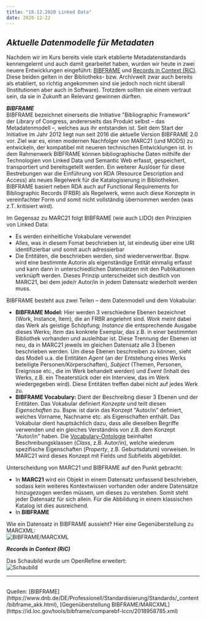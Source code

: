 ```yaml
---
title: "18.12.2020 Linked Data"
date: 2020-12-22
---
```


## *Aktuelle Datenmodelle für Metadaten*

Nachdem wir im Kurs bereits viele stark etablierte Metadatenstandards kennengelernt und auch damit gearbeitet haben, wurden wir heute in zwei neuere Entwicklungen eingeführt: [BIBFRAME](https://de.wikipedia.org/wiki/BIBFRAME) und [Records in Context (RiC)](https://de.wikipedia.org/wiki/Records_in_Contexts). Diese beiden gelten in der Bibliotheks- bzw. Archivwelt zwar auch bereits als etabliert, so richtig angekommen sind sie jedoch noch nicht überall (Institutionen aber auch in Software). Trotzdem sollten sie einem vertraut sein, da sie in Zukunft an Relevanz gewinnen dürften.

***BIBFRAME***   
BIBFRAME bezeichnet einerseits die Initiative "Bibliographic Framework" der Library of Congress, andererseits das Produkt selbst – das Metadatenmodell –, welches aus ihr entstanden ist. Seit dem Start der Initiative im Jahr 2012 liegt nun seit 2016 die aktuelle Version BIBFRAME 2.0 vor. Ziel war es, einen modernen Nachfolger von MARC21 (und MODS) zu entwickeln, der kompatibel mit neueren technischen Entwicklungen ist. In dem Rahmenwerk BIBFRAME können bibliographische Daten mithilfe der Technologien von Linked Data und Semantic Web erfasst, gespeichert, transportiert und bereitsgetellt werden. Ein weiterer Auslöser für diese Bestrebungen war die Einführung von RDA (Resource Description and Access) als neues Regelwerk für die Katalogisierung in Bibliotheken. BIBFRAME basiert neben RDA auch auf Functional Requirements for Bibliographic Records (FRBR) als Regelwerk, wenn auch diese Konzepte in vereinfachter Form und somit nicht vollständig übernommen werden (was z.T. kritisiert wird). 

Im Gegensaz zu MARC21 folgt BIBFRAME (wie auch LIDO) den Prinzipien von Linked Data:   
* Es werden einheitliche Vokabulare verwendet 
* Alles, was in diesem Fomat beschrieben ist, ist eindeutig über eine URI identifizierbar und somit auch adressierbar
* Die Entitäten, die beschrieben werden, sind wiederverwertbar. Bspw. wird eine bestimmte Autorin als eigenständige Entität einmalig erfasst und kann dann in unterschiedlichen Datensätzen mit den Publikationen verknüpft werden. Dieses Prinzip unterscheidet sich deutlich von MARC21, bei dem jede/r Autor/in in jedem Datensatz wiederholt werden muss.

BIBFRAME besteht aus zwei Teilen – dem Datenmodell und dem Vokabular:   
* **BIBFRAME Model:** Hier werden 3 verschiedene Ebenen bezeichnet (Work, Instance, Item), die an FRBR angelehnt sind. *Work* meint dabei das Werk als geistige Schöpfung; *Instance* die entsprechende Ausgabe dieses Werks; *Item* das konkrete Exemplar, das z.B. in einer bestimmten Bibliothek vorhanden und ausleihbar ist. Diese Trennung der Ebenen ist neu, da in MARC21 jeweils im gleichen Datensatz alle 3 Ebenen beschrieben werden. Um diese Ebenen beschreiben zu können, sieht das Modell u.a. die Entitäten *Agent* (an der Entstehung eines Werks beteiligte Personen/Körperschaften), *Subject* (Themen, Personen, Ereignisse etc., die im Werk behandelt werden) und *Event* (Inhalt des Werks, z.B. ein Theaterstück oder ein Interview, das im Werk wiedergegeben wird). Diese Entitäten treffen dabei nicht auf jedes Werk zu.
* **BIBFRAME Vocabulary:** Dient der Beschreibng dieser 3 Ebenen und der Entitäten. Das Vokabular definiert *Konzepte* und teilt diesen *Eigenschaften* zu. Bspw. ist darin das Konzept "Autor/in" definiert, welches Vorname, Nachname etc. als Eigenschaften enthält. Das Vokabular dient hauptsächlich dazu, dass alle dieselben Begriffe verwenden und ein gleiches Verständnis von z.B. dem Konzept "Autor/in" haben. Die [Vocabulary-Ontologie](https://id.loc.gov/ontologies/bibframe.html) beinhaltet Beschreibungsklassen (*Class*, z.B. Autor/in), welche wiederum spezifische Eigenschaften (*Property*, z.B. Geburtsdatum) vorweisen. In MARC21 wird dieses Konzept mit Fields und Subfields abgebildet. 

Unterscheidung von MARC21 und BIBFRAME auf den Punkt gebracht:   
* In **MARC21** wird ein Objekt in einem Datensatz umfassend beschrieben, sodass kein weiteres Kontextwissen vorhanden oder andere Datensätze hinzugezogen werden müssen, um dieses zu verstehen. Somit steht jeder Datensatz für sich allein. Für die Abbildung in einem klassischen Katalog ist dies ausreichend.
* In **BIBFRAME** 

Wie ein Datensatz in BIBFRAME aussieht? Hier eine Gegenüberstellung zu MARCXML:   
![BIBFRAME/MARCXML]({{site.baseurl}}/images/bibframe.png) 


***Records in Context (RiC)***   







Das Schaubild wurde um OpenRefine erweitert:  
![Schaubild]({{site.baseurl}}/images/schaubild_neu.png) 


---  
<br>
Quellen: [BIBFRAME](https://www.dnb.de/DE/Professionell/Standardisierung/Standards/_content/bibframe_akk.html), [Gegenüberstellung BIBFRAME/MARCXML](https://id.loc.gov/tools/bibframe/comparebf-lccn/2018958785.xml)
